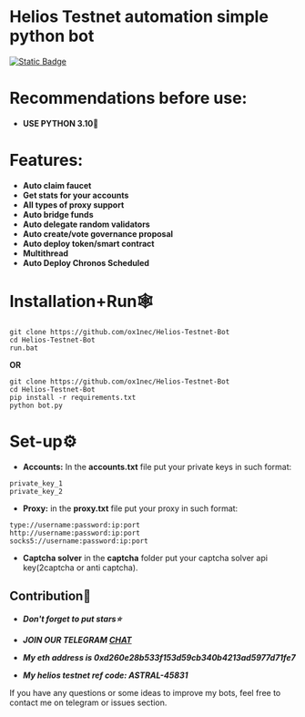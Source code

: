 # Helios Testnet automation simple python bot 

[![Static Badge](https://img.shields.io/badge/Telegram-Channel-Link?style=for-the-badge&logo=Telegram&logoColor=white&logoSize=auto&color=blue)](https://t.me/+pB6j65Kv7cdjZmU0)

# Recommendations before use:
 - **USE PYTHON 3.10**🐍

# Features:
- **Auto claim faucet**
- **Get stats for your accounts**
- **All types of proxy support**
- **Auto bridge funds**
- **Auto delegate random validators**
- **Auto create/vote governance proposal**
- **Auto deploy token/smart contract**
- **Multithread**
- **Auto Deploy Chronos Scheduled**

# Installation+Run🕸
```shell
git clone https://github.com/ox1nec/Helios-Testnet-Bot
cd Helios-Testnet-Bot
run.bat
```

**OR**

```shell
git clone https://github.com/ox1nec/Helios-Testnet-Bot
cd Helios-Testnet-Bot
pip install -r requirements.txt
python bot.py
```

# Set-up⚙
- **Accounts:** In the **accounts.txt** file put your private keys in such format:
```shell
private_key_1
private_key_2
```
- **Proxy:** in the **proxy.txt** file put your proxy in such format:
```shell
type://username:password:ip:port
http://username:password:ip:port
socks5://username:password:ip:port
```
- **Captcha solver**
in the **captcha** folder put your captcha solver api key(2captcha or anti captcha).


## Contribution🌟

- ***Don't forget to put stars⭐***

- ***JOIN OUR TELEGRAM [CHAT](https://t.me/+9j5RcKMfT5s4M2Q0)***

- ***My eth address is 0xd260e28b533f153d59cb340b4213ad5977d71fe7***

- ***My helios testnet ref code: ASTRAL-45831***

If you have any questions or some ideas to improve my bots, feel free to contact me on telegram or issues section.

